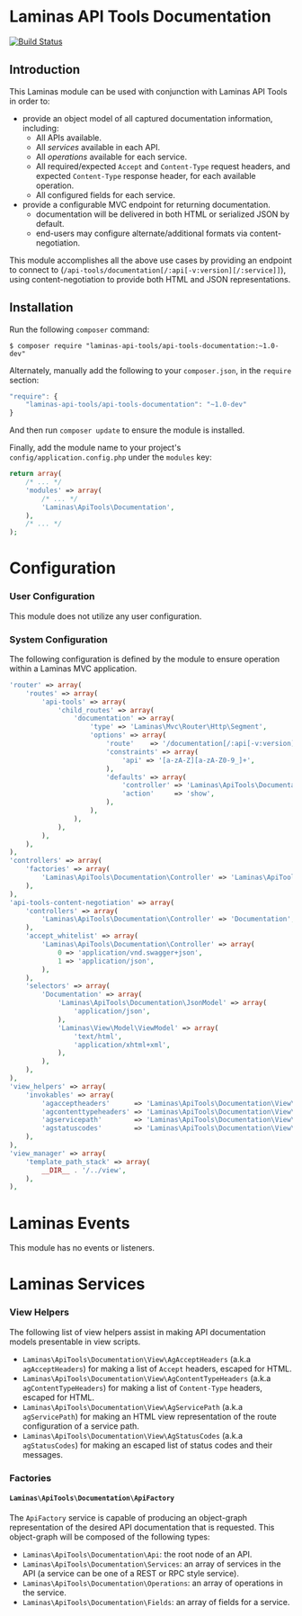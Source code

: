 Laminas API Tools Documentation
==========================

[![Build Status](https://travis-ci.org/laminas-api-tools/api-tools-documentation.png)](https://travis-ci.org/laminas-api-tools/api-tools-documentation)

Introduction
------------

This Laminas module can be used with conjunction with Laminas API Tools in order to:

- provide an object model of all captured documentation information, including:
  - All APIs available.
  - All _services_ available in each API.
  - All _operations_ available for each service.
  - All required/expected `Accept` and `Content-Type` request headers, and expected
    `Content-Type` response header, for each available operation.
  - All configured fields for each service.
- provide a configurable MVC endpoint for returning documentation.
  - documentation will be delivered in both HTML or serialized JSON by default.
  - end-users may configure alternate/additional formats via content-negotiation.

This module accomplishes all the above use cases by providing an endpoint to connect to
(`/api-tools/documentation[/:api[-v:version][/:service]]`), using content-negotiation to provide
both HTML and JSON representations.

Installation
------------

Run the following `composer` command:

```console
$ composer require "laminas-api-tools/api-tools-documentation:~1.0-dev"
```

Alternately, manually add the following to your `composer.json`, in the `require` section:

```javascript
"require": {
    "laminas-api-tools/api-tools-documentation": "~1.0-dev"
}
```

And then run `composer update` to ensure the module is installed.

Finally, add the module name to your project's `config/application.config.php` under the `modules`
key:

```php
return array(
    /* ... */
    'modules' => array(
        /* ... */
        'Laminas\ApiTools\Documentation',
    ),
    /* ... */
);
```

Configuration
=============

### User Configuration

This module does not utilize any user configuration.

### System Configuration

The following configuration is defined by the module to ensure operation within a Laminas
MVC application.

```php
'router' => array(
    'routes' => array(
        'api-tools' => array(
            'child_routes' => array(
                'documentation' => array(
                    'type' => 'Laminas\Mvc\Router\Http\Segment',
                    'options' => array(
                        'route'    => '/documentation[/:api[-v:version][/:service]]',
                        'constraints' => array(
                            'api' => '[a-zA-Z][a-zA-Z0-9_]+',
                        ),
                        'defaults' => array(
                            'controller' => 'Laminas\ApiTools\Documentation\Controller',
                            'action'     => 'show',
                        ),
                    ),
                ),
            ),
        ),
    ),
),
'controllers' => array(
    'factories' => array(
        'Laminas\ApiTools\Documentation\Controller' => 'Laminas\ApiTools\Documentation\ControllerFactory',
    ),
),
'api-tools-content-negotiation' => array(
    'controllers' => array(
        'Laminas\ApiTools\Documentation\Controller' => 'Documentation',
    ),
    'accept_whitelist' => array(
        'Laminas\ApiTools\Documentation\Controller' => array(
            0 => 'application/vnd.swagger+json',
            1 => 'application/json',
        ),
    ),
    'selectors' => array(
        'Documentation' => array(
            'Laminas\ApiTools\Documentation\JsonModel' => array(
                'application/json',
            ),
            'Laminas\View\Model\ViewModel' => array(
                'text/html',
                'application/xhtml+xml',
            ),
        ),
    ),
),
'view_helpers' => array(
    'invokables' => array(
        'agacceptheaders'      => 'Laminas\ApiTools\Documentation\View\AgAcceptHeaders',
        'agcontenttypeheaders' => 'Laminas\ApiTools\Documentation\View\AgContentTypeHeaders',
        'agservicepath'        => 'Laminas\ApiTools\Documentation\View\AgServicePath',
        'agstatuscodes'        => 'Laminas\ApiTools\Documentation\View\AgStatusCodes',
    ),
),
'view_manager' => array(
    'template_path_stack' => array(
        __DIR__ . '/../view',
    ),
),
```

Laminas Events
==========

This module has no events or listeners.

Laminas Services
============

### View Helpers

The following list of view helpers assist in making API documentation models presentable in view
scripts.

- `Laminas\ApiTools\Documentation\View\AgAcceptHeaders` (a.k.a `agAcceptHeaders`) for making a
  list of `Accept` headers, escaped for HTML.
- `Laminas\ApiTools\Documentation\View\AgContentTypeHeaders`  (a.k.a `agContentTypeHeaders`) for
  making a list of `Content-Type` headers, escaped for HTML.
- `Laminas\ApiTools\Documentation\View\AgServicePath` (a.k.a `agServicePath`) for making an HTML
  view representation of the route configuration of a service path.
- `Laminas\ApiTools\Documentation\View\AgStatusCodes` (a.k.a `agStatusCodes`) for making an
  escaped list of status codes and their messages.

### Factories

#### `Laminas\ApiTools\Documentation\ApiFactory`

The `ApiFactory` service is capable of producing an object-graph representation of the desired
API documentation that is requested.  This object-graph will be composed of the following types:

- `Laminas\ApiTools\Documentation\Api`: the root node of an API.
- `Laminas\ApiTools\Documentation\Services`: an array of services in the API (a service can be one
  of a REST or RPC style service).
- `Laminas\ApiTools\Documentation\Operations`: an array of operations in the service.
- `Laminas\ApiTools\Documentation\Fields`: an array of fields for a service.
